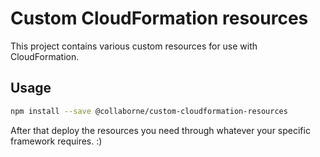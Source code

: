# Custom CloudFormation resources

This project contains various custom resources for use with CloudFormation.

## Usage

```sh
npm install --save @collaborne/custom-cloudformation-resources
```

After that deploy the resources you need through whatever your specific framework requires. :)
